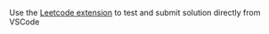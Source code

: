 Use the [Leetcode extension](https://marketplace.visualstudio.com/items?itemName=LeetCode.vscode-leetcode) to test and submit solution directly from VSCode
